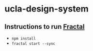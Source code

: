 # ucla-design-system

## Instructions to run [Fractal](https://fractal.build)

- `npm install`
- `fractal start --sync`